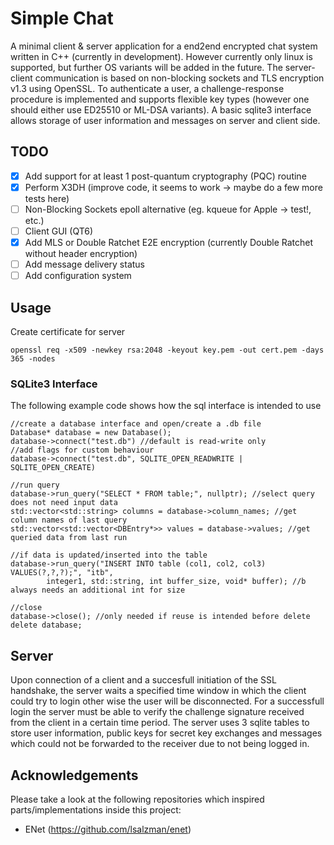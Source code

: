 # Simple Chat
A minimal client & server application for a end2end encrypted chat system written in C++ (currently in development).
However currently only linux is supported, but further OS variants will be added in the future.
The server-client communication is based on non-blocking sockets and TLS encryption v1.3 using OpenSSL.
To authenticate a user, a challenge-response procedure is implemented and supports flexible key types (however one should either use ED25510 or ML-DSA variants). A basic sqlite3 interface allows storage of user information and messages on server and client side. 

## TODO
- [x] Add support for at least 1 post-quantum cryptography (PQC) routine
- [x] Perform X3DH (improve code, it seems to work -> maybe do a few more tests here)
- [ ] Non-Blocking Sockets epoll alternative (eg. kqueue for Apple -> test!, etc.)
- [ ] Client GUI (QT6)
- [x] Add MLS or Double Ratchet E2E encryption (currently Double Ratchet without header encryption)
- [ ] Add message delivery status
- [ ] Add configuration system

## Usage

Create certificate for server
```
openssl req -x509 -newkey rsa:2048 -keyout key.pem -out cert.pem -days 365 -nodes
```

### SQLite3 Interface
The following example code shows how the sql interface is intended to use
```
//create a database interface and open/create a .db file
Database* database = new Database();
database->connect("test.db") //default is read-write only
//add flags for custom behaviour
database->connect("test.db", SQLITE_OPEN_READWRITE | SQLITE_OPEN_CREATE) 

//run query
database->run_query("SELECT * FROM table;", nullptr); //select query does not need input data
std::vector<std::string> columns = database->column_names; //get column names of last query
std::vector<std::vector<DBEntry*>> values = database->values; //get queried data from last run

//if data is updated/inserted into the table
database->run_query("INSERT INTO table (col1, col2, col3) VALUES(?,?,?);", "itb",
        integer1, std::string, int buffer_size, void* buffer); //b always needs an additional int for size

//close
database->close(); //only needed if reuse is intended before delete
delete database;

```

## Server
Upon connection of a client and a succesfull initiation of the SSL handshake, the server waits a specified time window in which the client could try to login other wise the user will be disconnected. 
For a successfull login the server must be able to verify the challenge signature received from the client in a certain time period.
The server uses 3 sqlite tables to store user information, public keys for secret key exchanges and messages which could not be forwarded to the receiver due to not being logged in.


## Acknowledgements
Please take a look at the following repositories which inspired parts/implementations inside this project:
- ENet (https://github.com/lsalzman/enet)